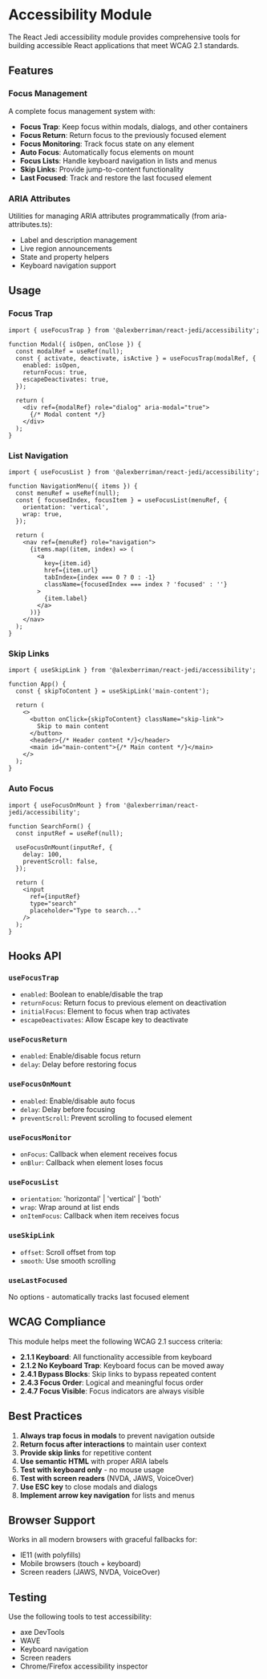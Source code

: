 # Accessibility Module

The React Jedi accessibility module provides comprehensive tools for building accessible React applications that meet WCAG 2.1 standards.

## Features

### Focus Management
A complete focus management system with:
- **Focus Trap**: Keep focus within modals, dialogs, and other containers
- **Focus Return**: Return focus to the previously focused element
- **Focus Monitoring**: Track focus state on any element
- **Auto Focus**: Automatically focus elements on mount
- **Focus Lists**: Handle keyboard navigation in lists and menus
- **Skip Links**: Provide jump-to-content functionality
- **Last Focused**: Track and restore the last focused element

### ARIA Attributes
Utilities for managing ARIA attributes programmatically (from aria-attributes.ts):
- Label and description management
- Live region announcements
- State and property helpers
- Keyboard navigation support

## Usage

### Focus Trap
```tsx
import { useFocusTrap } from '@alexberriman/react-jedi/accessibility';

function Modal({ isOpen, onClose }) {
  const modalRef = useRef(null);
  const { activate, deactivate, isActive } = useFocusTrap(modalRef, {
    enabled: isOpen,
    returnFocus: true,
    escapeDeactivates: true,
  });

  return (
    <div ref={modalRef} role="dialog" aria-modal="true">
      {/* Modal content */}
    </div>
  );
}
```

### List Navigation
```tsx
import { useFocusList } from '@alexberriman/react-jedi/accessibility';

function NavigationMenu({ items }) {
  const menuRef = useRef(null);
  const { focusedIndex, focusItem } = useFocusList(menuRef, {
    orientation: 'vertical',
    wrap: true,
  });

  return (
    <nav ref={menuRef} role="navigation">
      {items.map((item, index) => (
        <a
          key={item.id}
          href={item.url}
          tabIndex={index === 0 ? 0 : -1}
          className={focusedIndex === index ? 'focused' : ''}
        >
          {item.label}
        </a>
      ))}
    </nav>
  );
}
```

### Skip Links
```tsx
import { useSkipLink } from '@alexberriman/react-jedi/accessibility';

function App() {
  const { skipToContent } = useSkipLink('main-content');

  return (
    <>
      <button onClick={skipToContent} className="skip-link">
        Skip to main content
      </button>
      <header>{/* Header content */}</header>
      <main id="main-content">{/* Main content */}</main>
    </>
  );
}
```

### Auto Focus
```tsx
import { useFocusOnMount } from '@alexberriman/react-jedi/accessibility';

function SearchForm() {
  const inputRef = useRef(null);
  
  useFocusOnMount(inputRef, {
    delay: 100,
    preventScroll: false,
  });

  return (
    <input 
      ref={inputRef}
      type="search" 
      placeholder="Type to search..."
    />
  );
}
```

## Hooks API

### `useFocusTrap`
- `enabled`: Boolean to enable/disable the trap
- `returnFocus`: Return focus to previous element on deactivation
- `initialFocus`: Element to focus when trap activates
- `escapeDeactivates`: Allow Escape key to deactivate

### `useFocusReturn`
- `enabled`: Enable/disable focus return
- `delay`: Delay before restoring focus

### `useFocusOnMount`
- `enabled`: Enable/disable auto focus
- `delay`: Delay before focusing
- `preventScroll`: Prevent scrolling to focused element

### `useFocusMonitor`
- `onFocus`: Callback when element receives focus
- `onBlur`: Callback when element loses focus

### `useFocusList`
- `orientation`: 'horizontal' | 'vertical' | 'both'
- `wrap`: Wrap around at list ends
- `onItemFocus`: Callback when item receives focus

### `useSkipLink`
- `offset`: Scroll offset from top
- `smooth`: Use smooth scrolling

### `useLastFocused`
No options - automatically tracks last focused element

## WCAG Compliance

This module helps meet the following WCAG 2.1 success criteria:

- **2.1.1 Keyboard**: All functionality accessible from keyboard
- **2.1.2 No Keyboard Trap**: Keyboard focus can be moved away
- **2.4.1 Bypass Blocks**: Skip links to bypass repeated content
- **2.4.3 Focus Order**: Logical and meaningful focus order
- **2.4.7 Focus Visible**: Focus indicators are always visible

## Best Practices

1. **Always trap focus in modals** to prevent navigation outside
2. **Return focus after interactions** to maintain user context
3. **Provide skip links** for repetitive content
4. **Use semantic HTML** with proper ARIA labels
5. **Test with keyboard only** - no mouse usage
6. **Test with screen readers** (NVDA, JAWS, VoiceOver)
7. **Use ESC key** to close modals and dialogs
8. **Implement arrow key navigation** for lists and menus

## Browser Support

Works in all modern browsers with graceful fallbacks for:
- IE11 (with polyfills)
- Mobile browsers (touch + keyboard)
- Screen readers (JAWS, NVDA, VoiceOver)

## Testing

Use the following tools to test accessibility:
- axe DevTools
- WAVE
- Keyboard navigation
- Screen readers
- Chrome/Firefox accessibility inspector
